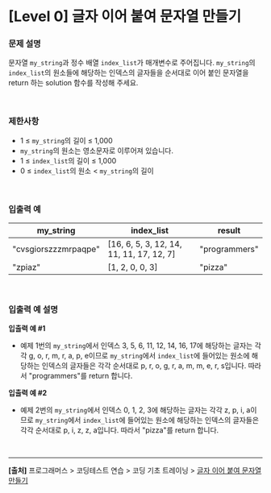 # [Level 0] 글자 이어 붙여 문자열 만들기

### 문제 설명
문자열 `my_string`과 정수 배열 `index_list`가 매개변수로 주어집니다. `my_string`의 `index_list`의 원소들에 해당하는 인덱스의 글자들을 순서대로 이어 붙인 문자열을 return 하는 solution 함수를 작성해 주세요.

<br>

### 제한사항
* 1 ≤ `my_string`의 길이 ≤ 1,000
* `my_string`의 원소는 영소문자로 이루어져 있습니다.
* 1 ≤ `index_list`의 길이 ≤ 1,000
* 0 ≤ `index_list`의 원소 < `my_string`의 길이

<br>

### 입출력 예
|my_string|index_list|result|
|---|---|---|
|"cvsgiorszzzmrpaqpe"|[16, 6, 5, 3, 12, 14, 11, 11, 17, 12, 7]|"programmers"|
|"zpiaz"|[1, 2, 0, 0, 3]|"pizza"|

<br>

### 입출력 예 설명
**입출력 예 #1**
* 예제 1번의 `my_string`에서 인덱스 3, 5, 6, 11, 12, 14, 16, 17에 해당하는 글자는 각각 g, o, r, m, r, a, p, e이므로 `my_string`에서 `index_list`에 들어있는 원소에 해당하는 인덱스의 글자들은 각각 순서대로 p, r, o, g, r, a, m, m, e, r, s입니다. 따라서 "programmers"를 return 합니다.

**입출력 예 #2**
* 예제 2번의 `my_string`에서 인덱스 0, 1, 2, 3에 해당하는 글자는 각각 z, p, i, a이므로 `my_string`에서 `index_list`에 들어있는 원소에 해당하는 인덱스의 글자들은 각각 순서대로 p, i, z, z, a입니다. 따라서 "pizza"를 return 합니다.

<br>

---
**[출처]** 프로그래머스 > 코딩테스트 연습 > 코딩 기초 트레이닝 > [글자 이어 붙여 문자열 만들기](https://school.programmers.co.kr/learn/courses/30/lessons/181915)